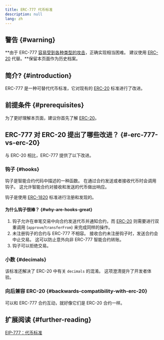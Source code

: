 ```yaml
---
title: ERC-777 代币标准
description: null
lang: zh
---
```


## 警告 {#warning}

\*\*由于 ERC-777 [容易受到各种类型的攻击](https://github.com/OpenZeppelin/openzeppelin-contracts/issues/2620)，正确实现相当困难。 建议使用 [ERC-20](/developers/docs/standards/tokens/erc-20/) 代替。\*\*保留本页面作为历史档案。

## 简介? {#introduction}

ERC-777 是一种可替代代币标准，它对现有的 [ERC-20](/developers/docs/standards/tokens/erc-20/) 标准进行了改进。

## 前提条件 {#prerequisites}

为了更好理解本页面，建议你首先了解 [ERC-20](/developers/docs/standards/tokens/erc-20/)。

## ERC-777 对 ERC-20 提出了哪些改进？ {#-erc-777-vs-erc-20}

与 ERC-20 相比，ERC-777 提供了以下改进。

### 钩子 {#hooks}

钩子是智能合约代码中描述的一种函数。 在通过合约发送或者接收代币时会调用钩子。 这允许智能合约对接收和发送的代币做出响应。

钩子是使用 [ERC-1820](https://eips.ethereum.org/EIPS/eip-1820) 标准进行注册和发现的。

#### 为什么钩子很棒？ {#why-are-hooks-great}

1. 钩子允许在单笔交易中向合约发送代币并通知合约，而 [ERC-20](https://eips.ethereum.org/EIPS/eip-20) 则需要进行双重调用 (`approve`/`transferFrom`) 来完成同样的操作。
2. 未注册钩子的合约与 ERC-777 不相容。 接收合约未注册钩子时，发送合约会中止交易。 这可以防止意外向非 ERC-777 智能合约转账。
3. 钩子可以拒绝交易。

### 小数 {#decimals}

该标准还解决了 ERC-20 中有关 `decimals` 的混淆。 这项澄清提升了开发者体验。

### 向后兼容 ERC-20 {#backwards-compatibility-with-erc-20}

可以和 ERC-777 合约互动，就好像它们是 ERC-20 合约一样。

## 扩展阅读 {#further-reading}

[EIP-777：代币标准](https://eips.ethereum.org/EIPS/eip-777)
